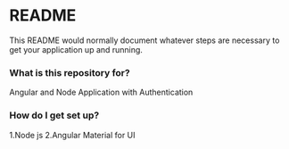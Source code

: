 # README #

This README would normally document whatever steps are necessary to get your application up and running.

### What is this repository for? ###

Angular and Node Application with Authentication

### How do I get set up? ###
1.Node js
2.Angular Material for UI
